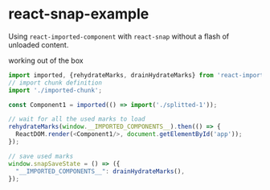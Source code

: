 react-snap-example
====

Using `react-imported-component` with `react-snap` without a flash of unloaded content.

working out of the box
```js
import imported, {rehydrateMarks, drainHydrateMarks} from 'react-imported-component';
// import chunk definition
import './imported-chunk';

const Component1 = imported(() => import('./splitted-1'));

// wait for all the used marks to load
rehydrateMarks(window.__IMPORTED_COMPONENTS__).then(() => {
  ReactDOM.render(<Component1/>, document.getElementById('app'));
});

// save used marks
window.snapSaveState = () => ({
  "__IMPORTED_COMPONENTS__": drainHydrateMarks(),
});
```